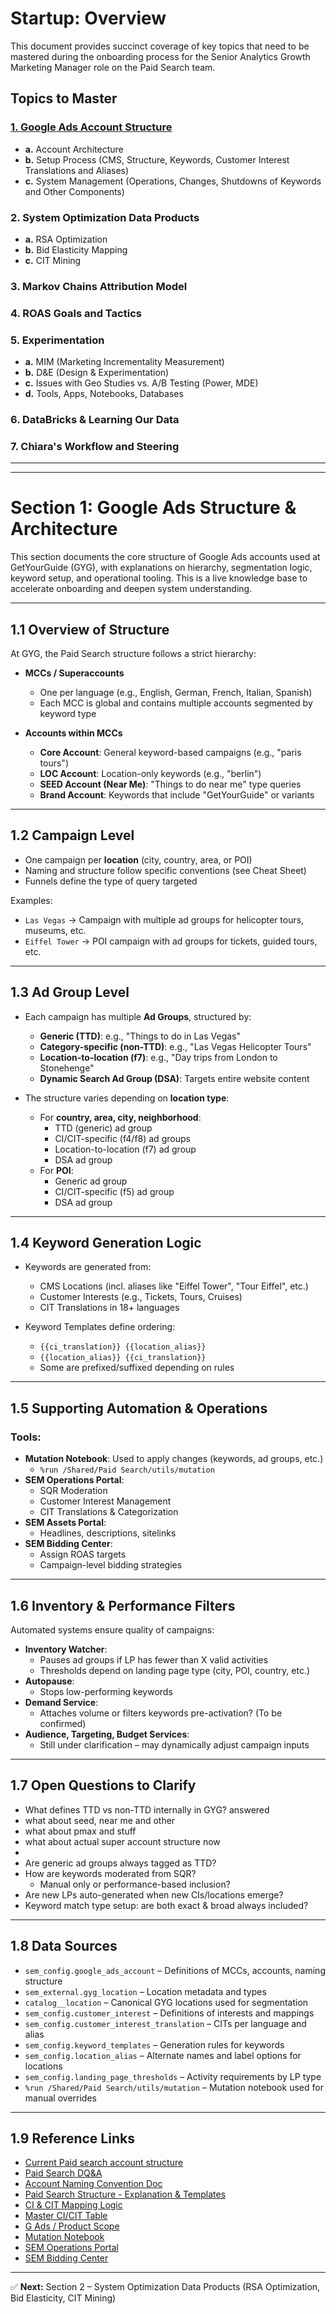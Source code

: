 # Startup: Overview

This document provides succinct coverage of key topics that need to be mastered during the onboarding process for the Senior Analytics Growth Marketing Manager role on the Paid Search team.

## Topics to Master

### [1. Google Ads Account Structure](#section-1-google-ads-structure--architecture)
- **a.** Account Architecture  
- **b.** Setup Process (CMS, Structure, Keywords, Customer Interest Translations and Aliases)  
- **c.** System Management (Operations, Changes, Shutdowns of Keywords and Other Components)

### 2. System Optimization Data Products
- **a.** RSA Optimization
- **b.** Bid Elasticity Mapping
- **c.** CIT Mining

### 3. Markov Chains Attribution Model

### 4. ROAS Goals and Tactics

### 5. Experimentation
- **a.** MIM (Marketing Incrementality Measurement)
- **b.** D&E (Design & Experimentation)
- **c.** Issues with Geo Studies vs. A/B Testing (Power, MDE)
- **d.** Tools, Apps, Notebooks, Databases

### 6. DataBricks & Learning Our Data

### 7. Chiara's Workflow and Steering

---


---


# Section 1: Google Ads Structure & Architecture

This section documents the core structure of Google Ads accounts used at GetYourGuide (GYG), with explanations on hierarchy, segmentation logic, keyword setup, and operational tooling. This is a live knowledge base to accelerate onboarding and deepen system understanding.

---

## 1.1 Overview of Structure

At GYG, the Paid Search structure follows a strict hierarchy:

- **MCCs / Superaccounts**  
  - One per language (e.g., English, German, French, Italian, Spanish)  
  - Each MCC is global and contains multiple accounts segmented by keyword type

- **Accounts within MCCs**
  - **Core Account**: General keyword-based campaigns (e.g., "paris tours")
  - **LOC Account**: Location-only keywords (e.g., "berlin")
  - **SEED Account (Near Me)**: "Things to do near me" type queries
  - **Brand Account**: Keywords that include "GetYourGuide" or variants

---

## 1.2 Campaign Level

- One campaign per **location** (city, country, area, or POI)
- Naming and structure follow specific conventions (see Cheat Sheet)
- Funnels define the type of query targeted

Examples:
- `Las Vegas` → Campaign with multiple ad groups for helicopter tours, museums, etc.
- `Eiffel Tower` → POI campaign with ad groups for tickets, guided tours, etc.

---

## 1.3 Ad Group Level

- Each campaign has multiple **Ad Groups**, structured by:
  - **Generic (TTD)**: e.g., "Things to do in Las Vegas"
  - **Category-specific (non-TTD)**: e.g., "Las Vegas Helicopter Tours"
  - **Location-to-location (f7)**: e.g., "Day trips from London to Stonehenge"
  - **Dynamic Search Ad Group (DSA)**: Targets entire website content

- The structure varies depending on **location type**:
  - For **country, area, city, neighborhood**:
    - TTD (generic) ad group
    - CI/CIT-specific (f4/f8) ad groups
    - Location-to-location (f7) ad group
    - DSA ad group
  - For **POI**:
    - Generic ad group
    - CI/CIT-specific (f5) ad group
    - DSA ad group

---

## 1.4 Keyword Generation Logic

- Keywords are generated from:
  - CMS Locations (incl. aliases like "Eiffel Tower", "Tour Eiffel", etc.)
  - Customer Interests (e.g., Tickets, Tours, Cruises)
  - CIT Translations in 18+ languages

- Keyword Templates define ordering:
  - `{{ci_translation}} {{location_alias}}`
  - `{{location_alias}} {{ci_translation}}`
  - Some are prefixed/suffixed depending on rules

---

## 1.5 Supporting Automation & Operations

### Tools:
- **Mutation Notebook**: Used to apply changes (keywords, ad groups, etc.)
  - `%run /Shared/Paid Search/utils/mutation`
- **SEM Operations Portal**:
  - SQR Moderation
  - Customer Interest Management
  - CIT Translations & Categorization
- **SEM Assets Portal**:
  - Headlines, descriptions, sitelinks
- **SEM Bidding Center**:
  - Assign ROAS targets
  - Campaign-level bidding strategies

---

## 1.6 Inventory & Performance Filters

Automated systems ensure quality of campaigns:

- **Inventory Watcher**:
  - Pauses ad groups if LP has fewer than X valid activities
  - Thresholds depend on landing page type (city, POI, country, etc.)
- **Autopause**:
  - Stops low-performing keywords
- **Demand Service**:
  - Attaches volume or filters keywords pre-activation? (To be confirmed)
- **Audience, Targeting, Budget Services**:
  - Still under clarification – may dynamically adjust campaign inputs

---

## 1.7 Open Questions to Clarify

- What defines TTD vs non-TTD internally in GYG? answered
- what about seed, near me and other
- what about pmax and stuff
- what about actual super account structure now
- 
- Are generic ad groups always tagged as TTD?
- How are keywords moderated from SQR?
  - Manual only or performance-based inclusion?
- Are new LPs auto-generated when new CIs/locations emerge?
- Keyword match type setup: are both exact & broad always included?

---

## 1.8 Data Sources

- `sem_config.google_ads_account` – Definitions of MCCs, accounts, naming structure
- `sem_external.gyg_location` – Location metadata and types
- `catalog__location` – Canonical GYG locations used for segmentation
- `sem_config.customer_interest` – Definitions of interests and mappings
- `sem_config.customer_interest_translation` – CITs per language and alias
- `sem_config.keyword_templates` – Generation rules for keywords
- `sem_config.location_alias` – Alternate names and label options for locations
- `sem_config.landing_page_thresholds` – Activity requirements by LP type
- `%run /Shared/Paid Search/utils/mutation` – Mutation notebook used for manual overrides

---

## 1.9 Reference Links
- [Current Paid search account structure](https://docs.google.com/document/d/10nW54FJwjJne3-n_2afz3mp-ftzpk5sNq2FmTBTI3rM/edit?tab=t.0)
- [Paid Search DQ&A](https://docs.google.com/presentation/d/1SyPOPFvrvUw4so9gchpnQXx2nnkUerz88RUNMYJFFLA/edit#slide=id.gcefe29681b_0_1054)
- [Account Naming Convention Doc](https://docs.google.com/document/d/1YkA0sHTlBDBzGBLcydiAiNL0QzfFAfs-4EU6LlEwXWw/edit?tab=t.0#heading=h.rg1a4nx68vwx)
- [Paid Search Structure - Explanation & Templates](https://docs.google.com/document/d/10nW54FJwjJne3-n_2afz3mp-ftzpk5sNq2FmTBTI3rM/edit?tab=t.0#heading=h.3kv3bcy9mkz)
- [CI & CIT Mapping Logic](https://docs.google.com/document/d/1slscbMpMqc9Awyf97uj1okvpxY-YwdPbTgTkJpeDH14/edit?tab=t.0#heading=h.tsekf05qwcgy)
- [Master CI/CIT Table](https://docs.google.com/document/d/1slscbMpMqc9Awyf97uj1okvpxY-YwdPbTgTkJpeDH14/edit?tab=t.0)
- [G Ads / Product Scope](https://docs.google.com/presentation/d/1p8IQ6Xnq-F-88gd_A-lB2-BkLzYZelKDoHePFA9IPQ8/edit?slide=id.g713984b86b_0_0#slide=id.g713984b86b_0_0)
- [Mutation Notebook](https://dbc-d10db17d-b6c4.cloud.databricks.com/editor/notebooks/3194791989752051?o=4592942032988138#command/7347089574575382)
- [SEM Operations Portal](https://sem-admin.gygadmin.com/rsa-assets?page=1&limit=10&filters=%7B%22isSource%22%3A3%7D)
- [SEM Bidding Center](https://sem-bidding-center.gygservice.com/google/steering/all/)
---

✅ **Next:** Section 2 – System Optimization Data Products (RSA Optimization, Bid Elasticity, CIT Mining)
